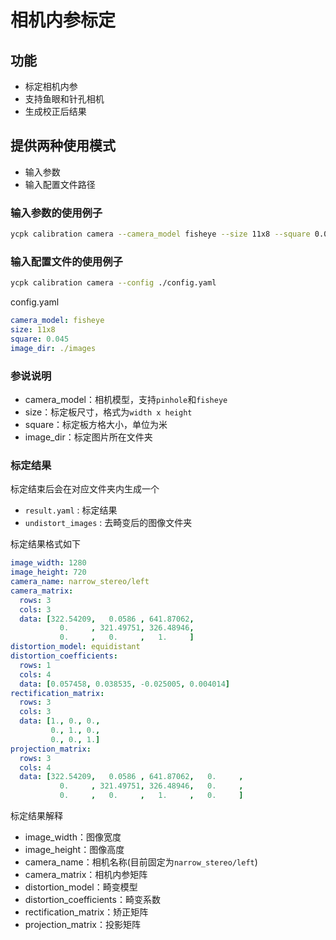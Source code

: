 <!--
 * @Author: windzu windzu1@gamil.com
 * @Date: 2023-09-08 10:54:30
 * @LastEditors: wind windzu1@gmail.com
 * @LastEditTime: 2023-09-08 13:17:18
 * @Description: 
 * Copyright (c) 2023 by windzu, All Rights Reserved. 
-->
# 相机内参标定

## 功能
- 标定相机内参
- 支持鱼眼和针孔相机
- 生成校正后结果

## 提供两种使用模式
- 输入参数
- 输入配置文件路径

### 输入参数的使用例子

```bash
ycpk calibration camera --camera_model fisheye --size 11x8 --square 0.045 --image_dir ./images
```

### 输入配置文件的使用例子

```bash
ycpk calibration camera --config ./config.yaml
```

config.yaml
```yaml
camera_model: fisheye
size: 11x8
square: 0.045
image_dir: ./images
```

### 参说说明
- camera_model：相机模型，支持`pinhole`和`fisheye`
- size：标定板尺寸，格式为`width x height`
- square：标定板方格大小，单位为米
- image_dir：标定图片所在文件夹


### 标定结果
标定结束后会在对应文件夹内生成一个
- `result.yaml` : 标定结果
- `undistort_images` : 去畸变后的图像文件夹

标定结果格式如下
```yaml
image_width: 1280
image_height: 720
camera_name: narrow_stereo/left
camera_matrix:
  rows: 3
  cols: 3
  data: [322.54209,   0.0586 , 641.87062,
           0.     , 321.49751, 326.48946,
           0.     ,   0.     ,   1.     ]
distortion_model: equidistant
distortion_coefficients:
  rows: 1
  cols: 4
  data: [0.057458, 0.038535, -0.025005, 0.004014]
rectification_matrix:
  rows: 3
  cols: 3
  data: [1., 0., 0.,
         0., 1., 0.,
         0., 0., 1.]
projection_matrix:
  rows: 3
  cols: 4
  data: [322.54209,   0.0586 , 641.87062,   0.     ,
           0.     , 321.49751, 326.48946,   0.     ,
           0.     ,   0.     ,   1.     ,   0.     ]

```
标定结果解释
- image_width：图像宽度
- image_height：图像高度
- camera_name：相机名称(目前固定为`narrow_stereo/left`)
- camera_matrix：相机内参矩阵
- distortion_model：畸变模型
- distortion_coefficients：畸变系数
- rectification_matrix：矫正矩阵
- projection_matrix：投影矩阵